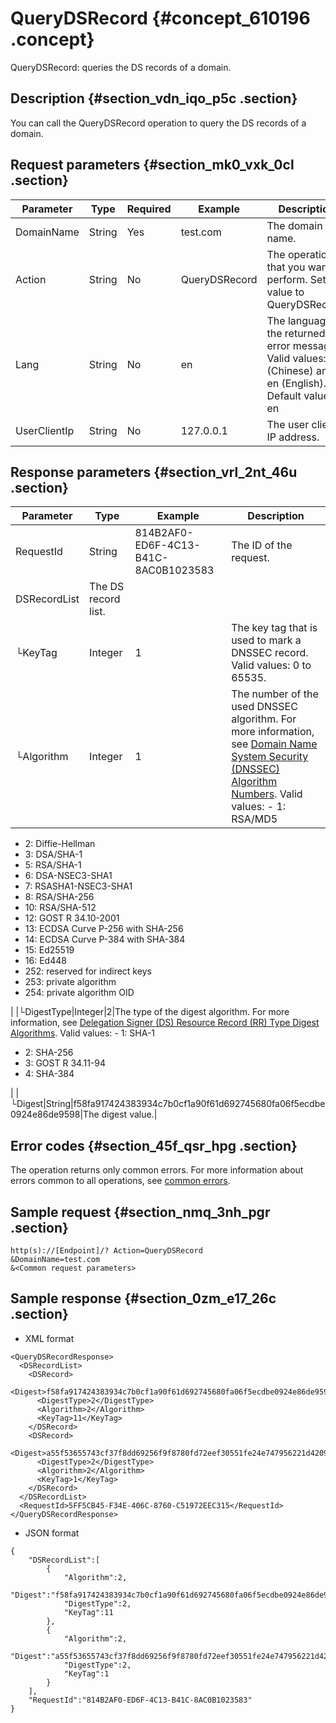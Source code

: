 # QueryDSRecord {#concept_610196 .concept}

QueryDSRecord: queries the DS records of a domain.

## Description {#section_vdn_iqo_p5c .section}

You can call the QueryDSRecord operation to query the DS records of a domain.

## Request parameters {#section_mk0_vxk_0cl .section}

|Parameter|Type|Required|Example|Description|
|---------|----|--------|-------|-----------|
|DomainName|String|Yes|test.com|The domain name.|
|Action|String|No|QueryDSRecord|The operation that you want to perform. Set the value to QueryDSRecord.|
|Lang|String|No|en|The language of the returned error message. Valid values: zh \(Chinese\) and en \(English\). Default value: en|
|UserClientIp|String|No|127.0.0.1|The user client's IP address.|

## Response parameters {#section_vrl_2nt_46u .section}

|Parameter|Type|Example|Description|
|---------|----|-------|-----------|
|RequestId|String|814B2AF0-ED6F-4C13-B41C-8AC0B1023583|The ID of the request.|
|DSRecordList|The DS record list.|
|└KeyTag|Integer|1|The key tag that is used to mark a DNSSEC record. Valid values: 0 to 65535.|
|└Algorithm|Integer|1|The number of the used DNSSEC algorithm. For more information, see [Domain Name System Security \(DNSSEC\) Algorithm Numbers](https://www.iana.org/assignments/dns-sec-alg-numbers/dns-sec-alg-numbers.xhtml). Valid values: -   1: RSA/MD5
-   2: Diffie-Hellman
-   3: DSA/SHA-1
-   5: RSA/SHA-1
-   6: DSA-NSEC3-SHA1
-   7: RSASHA1-NSEC3-SHA1
-   8: RSA/SHA-256
-   10: RSA/SHA-512
-   12: GOST R 34.10-2001
-   13: ECDSA Curve P-256 with SHA-256
-   14: ECDSA Curve P-384 with SHA-384
-   15: Ed25519
-   16: Ed448
-   252: reserved for indirect keys
-   253: private algorithm
-   254: private algorithm OID

 |
|└DigestType|Integer|2|The type of the digest algorithm. For more information, see [Delegation Signer \(DS\) Resource Record \(RR\) Type Digest Algorithms](https://www.iana.org/assignments/ds-rr-types/ds-rr-types.xhtml). Valid values: -   1: SHA-1
-   2: SHA-256
-   3: GOST R 34.11-94
-   4: SHA-384

 |
|└Digest|String|f58fa917424383934c7b0cf1a90f61d692745680fa06f5ecdbe0924e86de9598|The digest value.|

## Error codes {#section_45f_qsr_hpg .section}

The operation returns only common errors. For more information about errors common to all operations, see [common errors](https://error-center.alibabacloud.com/status/product/Domain).

## Sample request {#section_nmq_3nh_pgr .section}

``` {#codeblock_r97_1o2_n3m}
http(s)://[Endpoint]/? Action=QueryDSRecord
&DomainName=test.com
&<Common request parameters>
```

## Sample response {#section_0zm_e17_26c .section}

-   XML format

``` {#codeblock_xd5_287_wip}
<QueryDSRecordResponse>
  <DSRecordList>
    <DSRecord>
      <Digest>f58fa917424383934c7b0cf1a90f61d692745680fa06f5ecdbe0924e86de9598</Digest>
      <DigestType>2</DigestType>
      <Algorithm>2</Algorithm>
      <KeyTag>11</KeyTag>
    </DSRecord>
    <DSRecord>
      <Digest>a55f53655743cf37f8dd69256f9f8780fd72eef30551fe24e747956221d42095</Digest>
      <DigestType>2</DigestType>
      <Algorithm>2</Algorithm>
      <KeyTag>1</KeyTag>
    </DSRecord>
  </DSRecordList>
  <RequestId>5FF5CB45-F34E-406C-8760-C51972EEC315</RequestId>
</QueryDSRecordResponse>
```

-   JSON format

``` {#codeblock_6d8_4xc_lp1}
{
    "DSRecordList":[
        {
            "Algorithm":2,
            "Digest":"f58fa917424383934c7b0cf1a90f61d692745680fa06f5ecdbe0924e86de9598",
            "DigestType":2,
            "KeyTag":11
        },
        {
            "Algorithm":2,
            "Digest":"a55f53655743cf37f8dd69256f9f8780fd72eef30551fe24e747956221d42095",
            "DigestType":2,
            "KeyTag":1
        }
    ],
    "RequestId":"814B2AF0-ED6F-4C13-B41C-8AC0B1023583"
}
```


